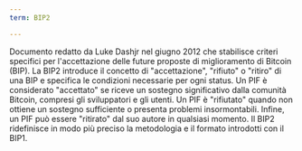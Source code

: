 ```yaml
---
term: BIP2

---
```

Documento redatto da Luke Dashjr nel giugno 2012 che stabilisce criteri specifici per l'accettazione delle future proposte di miglioramento di Bitcoin (BIP). La BIP2 introduce il concetto di "accettazione", "rifiuto" o "ritiro" di una BIP e specifica le condizioni necessarie per ogni status. Un PIF è considerato "accettato" se riceve un sostegno significativo dalla comunità Bitcoin, compresi gli sviluppatori e gli utenti. Un PIF è "rifiutato" quando non ottiene un sostegno sufficiente o presenta problemi insormontabili. Infine, un PIF può essere "ritirato" dal suo autore in qualsiasi momento. Il BIP2 ridefinisce in modo più preciso la metodologia e il formato introdotti con il BIP1.